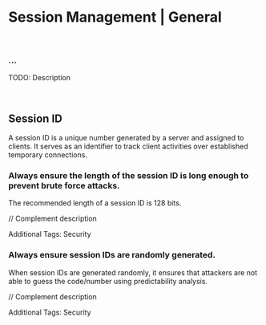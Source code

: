 # Session Management | General
<br>


### ...

TODO: Description

<br>


## Session ID
A session ID is a unique number generated by a server and assigned to clients. It serves as an identifier to track client activities over established temporary connections.
<br>

### Always ensure the length of the session ID is long enough to prevent brute force attacks.

The recommended length of a session ID is 128 bits.

// Complement description

Additional Tags: Security
<br>


### Always ensure session IDs are randomly generated.

When session IDs are generated randomly, it ensures that attackers are not able to guess the code/number using predictability analysis.

// Complement description

Additional Tags: Security
<br>
